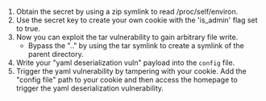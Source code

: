 1. Obtain the secret by using a zip symlink to read /proc/self/environ.
2. Use the secret key to create your own cookie with the 'is_admin' flag set to true.
3. Now you can exploit the tar vulnerability to gain arbitrary file write.
   - Bypass the ".." by using the tar symlink to create a symlink of the parent directory.
4. Write your "yaml deserialization vuln" payload into the `config` file.
5. Trigger the yaml vulnerability by tampering with your cookie. Add the "config file" path to your cookie and then access the homepage to trigger the yaml deserialization vulnerability.
